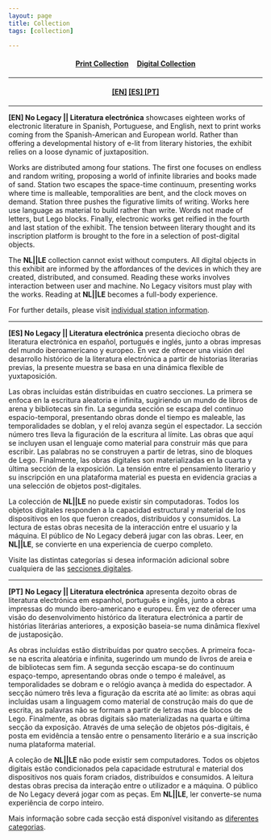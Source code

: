 ```yaml
---
layout: page
title: Collection
tags: [collection]

---
```

<h4 align="center"><a href=http://nolegacyexhibit.github.io/collection/print>Print Collection</a>&nbsp;&nbsp;&nbsp;&nbsp;&nbsp;<a href=http://nolegacyexhibit.github.io/collection/digital>Digital Collection</a></h4>

---
<h4 align="center"><a href="#EN">[EN]</a> <a href="#ES">[ES]   </a> <a href="#PT">[PT]   </a> </h4>

---

<a id="EN"/>**[EN] No Legacy \|\| Literatura electrónica** showcases eighteen works of electronic literature in Spanish, Portuguese, and English, next to print works coming from the Spanish-American and European world. Rather than offering a developmental history of e-lit from literary histories, the exhibit relies on a loose dynamic of juxtaposition.

Works are distributed among four stations. The first one focuses on endless and random writing, proposing a world of infinite libraries and books made of sand. Station two escapes the space-time continuum, presenting works where time is malleable, temporalities are bent, and the clock moves on demand. Station three pushes the figurative limits of writing. Works here use language as material to build rather than write. Words not made of letters, but Lego blocks. Finally, electronic works get reified in the fourth and last station of the exhibit. The tension between literary thought and its inscription platform is brought to the fore in a selection of post-digital objects.

The **NL\|\|LE** collection cannot exist without computers. All digital objects in this exhibit are informed by the affordances of the devices in which they are created, distributed, and consumed. Reading these works involves interaction between user and machine. No Legacy visitors must play with the works. Reading at **NL\|\|LE** becomes a full-body experience.

For further details, please visit [individual station information](http://nolegacyexhibit.github.io/collection/digital/).

---

<a id="ES"/>**[ES] No Legacy \|\| Literatura electrónica** presenta dieciocho obras de literatura electrónica en español, portugués e inglés, junto a obras impresas del mundo iberoamericano y europeo. En vez de ofrecer una visión del desarrollo histórico de la literatura electrónica a partir de historias literarias previas, la presente muestra se basa en una dinámica flexible de yuxtaposición.

Las obras incluidas están distribuidas en cuatro secciones. La primera se enfoca en la escritura aleatoria e infinita, sugiriendo un mundo de libros de arena y bibliotecas sin fin. La segunda sección se escapa del continuo espacio-temporal, presentando obras donde el tiempo es maleable, las temporalidades se doblan, y el reloj avanza según el espectador. La sección número tres lleva la figuración de la escritura al límite. Las obras que aquí se incluyen usan el lenguaje como material para construir más que para escribir. Las palabras no se construyen a partir de letras, sino de bloques de Lego. Finalmente, las obras digitales son materializadas en la cuarta y última sección de la exposición. La tensión entre el pensamiento literario y su inscripción en una plataforma material es puesta en evidencia gracias a una selección de objetos post-digitales.

La colección de **NL\|\|LE** no puede existir sin computadoras. Todos los objetos digitales responden a la capacidad estructural y material de los dispositivos en los que fueron creados, distribuidos y consumidos. La lectura de estas obras necesita de la interacción entre el usuario y la máquina. El público de No Legacy deberá jugar con las obras. Leer, en **NL\|\|LE**, se convierte en una experiencia de cuerpo completo.

Visite las distintas categorías si desea información adicional sobre cualquiera de las [secciones digitales](http://nolegacyexhibit.github.io/collection/digital/).

---

<a id="PT"/>**[PT]** **No Legacy \|\| Literatura electrónica** apresenta dezoito obras de literatura electrónica em espanhol, português e inglês, junto a obras impressas do mundo ibero-americano  e europeu. Em vez de oferecer uma visão do desenvolvimento histórico da literatura electrónica a partir de histórias literárias anteriores, a exposição baseia-se numa dinâmica flexível de justaposição.

As obras incluídas estão distribuídas por quatro secções. A primeira foca-se na escrita aleatória e infinita, sugerindo um mundo de livros de areia e de bibliotecas sem fim. A segunda secção escapa-se do continuum espaço-tempo, apresentando obras onde o tempo é maleável, as temporalidades se dobram e o relógio avança à medida do espectador. A secção número três leva a figuração da escrita até ao limite: as obras aqui incluídas usam a linguagem como material de construção mais do que de escrita, as palavras não se formam a partir de letras mas de blocos de Lego. Finalmente, as obras digitais são materializadas na quarta e última secção da exposição. Através de uma seleção de objetos pós-digitais, é posta em evidência a tensão entre o pensamento literário e a sua inscrição numa plataforma material.

A coleção de **NL\|\|LE** não pode existir sem computadores. Todos os objetos digitais estão condicionados pela capacidade estrutural e material dos dispositivos nos quais foram criados, distribuídos e consumidos. A leitura destas obras precisa da interação entre o utilizador e a máquina. O público de No Legacy deverá jogar com as peças. Em **NL\|\|LE**, ler converte-se numa experiência de corpo inteiro.

Mais informação sobre cada secção está disponível visitando as [diferentes categorias](http://nolegacyexhibit.github.io/collection/digital/).
